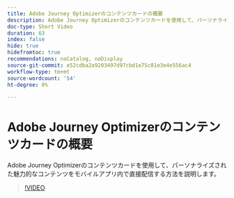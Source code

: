 ```yaml
---
title: Adobe Journey Optimizerのコンテンツカードの概要
description: Adobe Journey Optimizerのコンテンツカードを使用して、パーソナライズされた魅力的なコンテンツをモバイルアプリ内で直接配信する方法を説明します。
doc-type: Short Video
duration: 63
index: false
hide: true
hidefromtoc: true
recommendations: noCatalog, noDisplay
source-git-commit: e52cdba2a9203497d97cbd1e75c81e3e4e556ac4
workflow-type: tm+mt
source-wordcount: '54'
ht-degree: 0%

---
```



# Adobe Journey Optimizerのコンテンツカードの概要

Adobe Journey Optimizerのコンテンツカードを使用して、パーソナライズされた魅力的なコンテンツをモバイルアプリ内で直接配信する方法を説明します。

<!-- 62_S603_3442534_62_introduction-to-content-cards-in-adobe-journey-optimizer -->
>[!VIDEO](https://video.tv.adobe.com/v/3458206/?learn=on&enablevpops=true)
